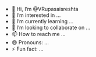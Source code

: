 - 👋 Hi, I’m @VRupasaisreshta
- 👀 I’m interested in ...
- 🌱 I’m currently learning ...
- 💞️ I’m looking to collaborate on ...
- 📫 How to reach me ...
- 😄 Pronouns: ...
- ⚡ Fun fact: ...

<!---
VRupasaisreshta/VRupasaisreshta is a ✨ special ✨ repository because its `README.md` (this file) appears on your GitHub profile.
You can click the Preview link to take a look at your changes.
--->
